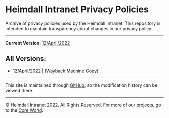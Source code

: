 # Heimdall Intranet Privacy Policies
Archive of privacy policies used by the Heimdall Intranet.
This repository is intended to maintain transparency about changes in our privacy policy.

---

**Current Version:** [12/April/2022](/12-apr-2022)

## All Versions:
- [12/April/2022](/12-apr-2022) | [(Wayback Machine Copy)](https://web.archive.org/web/20220412113554/https://privacy.pks.ai/12-apr-2022)


---
This site is maintained through [GitHub](https://github.com/decoding-the-web/privacy-policies), so the modification history can be viewed there.


---
© Heimdall Intranet 2022, All Rights Reserved. For more of our projects, go to the [Core World](https://core.pks.ai/).
